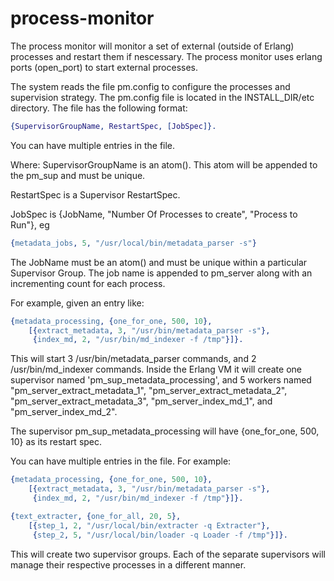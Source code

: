 process-monitor
===============
The process monitor will monitor a set of external (outside of Erlang) processes
and restart them if nescessary. The process monitor uses erlang ports (open_port)
to start external processes.

The system reads the file pm.config to configure the processes and supervision strategy.
The pm.config file is located in the INSTALL_DIR/etc directory. The file has the following
format:

```erlang
{SupervisorGroupName, RestartSpec, [JobSpec]}.
```

You can have multiple entries in the file.

Where:
SupervisorGroupName is an atom(). This atom will be appended to the pm_sup and must
be unique.

RestartSpec is a Supervisor RestartSpec.

JobSpec is {JobName, "Number Of Processes to create", "Process to Run"}, eg
```erlang
{metadata_jobs, 5, "/usr/local/bin/metadata_parser -s"}
```

The JobName must be an atom() and must be unique within a particular Supervisor Group. The
job name is appended to pm_server along with an incrementing count for each process.

For example, given an entry like:
```erlang
{metadata_processing, {one_for_one, 500, 10},
    [{extract_metadata, 3, "/usr/bin/metadata_parser -s"},
     {index_md, 2, "/usr/bin/md_indexer -f /tmp"}]}.
```

This will start 3 /usr/bin/metadata_parser commands, and 2 /usr/bin/md_indexer commands.
Inside the Erlang VM it will create one supervisor named 'pm_sup_metadata_processing',
and 5 workers named "pm_server_extract_metadata_1", "pm_server_extract_metadata_2",
"pm_server_extract_metadata_3", "pm_server_index_md_1", and "pm_server_index_md_2".

The supervisor pm_sup_metadata_processing will have {one_for_one, 500, 10} as its restart 
spec.

You can have multiple entries in the file. For example:

```erlang
{metadata_processing, {one_for_one, 500, 10},
    [{extract_metadata, 3, "/usr/bin/metadata_parser -s"},
     {index_md, 2, "/usr/bin/md_indexer -f /tmp"}]}.

{text_extracter, {one_for_all, 20, 5},
    [{step_1, 2, "/usr/local/bin/extracter -q Extracter"},
     {step_2, 5, "/usr/local/bin/loader -q Loader -f /tmp"}]}.
```

This will create two supervisor groups. Each of the separate supervisors will manage
their respective processes in a different manner.
